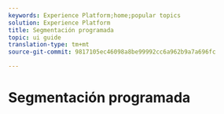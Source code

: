 ```yaml
---
keywords: Experience Platform;home;popular topics
solution: Experience Platform
title: Segmentación programada
topic: ui guide
translation-type: tm+mt
source-git-commit: 9817105ec46098a8be99992cc6a962b9a7a696fc

---
```



# Segmentación programada
